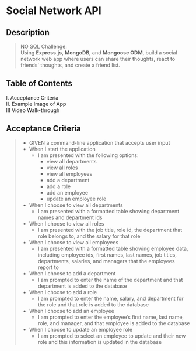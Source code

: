 # Social Network API

## Description
> NO SQL Challenge: <br>
> Using **Express.js**, **MongoDB**, and **Mongoose ODM**, build a social network web app where users can share their thoughts, react to friends' thoughts, and create a friend list.

## Table of Contents
I. Acceptance Criteria <br>
II. Example Image of App <br>
III Video Walk-through <br>

## Acceptance Criteria
> - GIVEN a command-line application that accepts user input
> - When I start the application
>   - I am presented with the following options: 
>        - view all departments
>        - view all roles
>        - view all employees
>        - add a department
>        - add a role
>        - add an employee
>        - update an employee role
> - When I choose to view all departments
>   - I am presented with a formatted table showing department names and department ids
> - When I choose to view all roles
>   - I am presented with the job title, role id, the department that role belongs to, and the salary for that role
> - When I choose to view all employees
>   - I am presented with a formatted table showing employee data, including employee ids, first names, last names, job titles, departments, salaries, and managers that the employees report to
> - When I choose to add a department
>   - I am prompted to enter the name of the department and that department is added to the database
> - When I choose to add a role
>   - I am prompted to enter the name, salary, and department for the role and that role is added to the database
> - When I choose to add an employee
>   - I am prompted to enter the employee’s first name, last name, role, and manager, and that employee is added to the database
> - When I choose to update an employee role
>   - I am prompted to select an employee to update and their new role and this information is updated in the database
